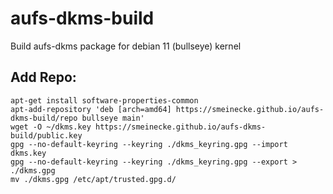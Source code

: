 # aufs-dkms-build
Build aufs-dkms package for debian 11 (bullseye) kernel

## Add Repo:
```
apt-get install software-properties-common
apt-add-repository 'deb [arch=amd64] https://smeinecke.github.io/aufs-dkms-build/repo bullseye main'
wget -O ~/dkms.key https://smeinecke.github.io/aufs-dkms-build/public.key
gpg --no-default-keyring --keyring ./dkms_keyring.gpg --import dkms.key
gpg --no-default-keyring --keyring ./dkms_keyring.gpg --export > ./dkms.gpg
mv ./dkms.gpg /etc/apt/trusted.gpg.d/
```